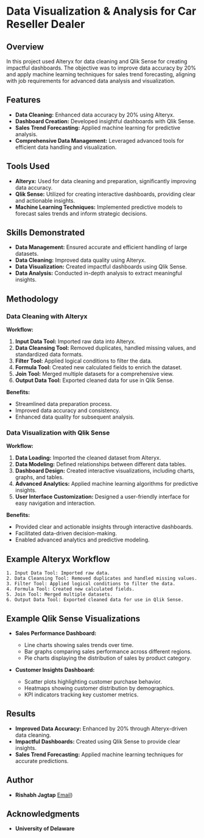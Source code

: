 # Data Visualization & Analysis for Car Reseller Dealer

## Overview

In this project used Alteryx for data cleaning and Qlik Sense for creating impactful dashboards. The objective was to improve data accuracy by 20% and apply machine learning techniques for sales trend forecasting, aligning with job requirements for advanced data analysis and visualization.

## Features

- **Data Cleaning:** Enhanced data accuracy by 20% using Alteryx.
- **Dashboard Creation:** Developed insightful dashboards with Qlik Sense.
- **Sales Trend Forecasting:** Applied machine learning for predictive analysis.
- **Comprehensive Data Management:** Leveraged advanced tools for efficient data handling and visualization.

## Tools Used

- **Alteryx:** Used for data cleaning and preparation, significantly improving data accuracy.
- **Qlik Sense:** Utilized for creating interactive dashboards, providing clear and actionable insights.
- **Machine Learning Techniques:** Implemented predictive models to forecast sales trends and inform strategic decisions.

## Skills Demonstrated

- **Data Management:** Ensured accurate and efficient handling of large datasets.
- **Data Cleaning:** Improved data quality using Alteryx.
- **Data Visualization:** Created impactful dashboards using Qlik Sense.
- **Data Analysis:** Conducted in-depth analysis to extract meaningful insights.

## Methodology

### Data Cleaning with Alteryx

**Workflow:**
1. **Input Data Tool:** Imported raw data into Alteryx.
2. **Data Cleansing Tool:** Removed duplicates, handled missing values, and standardized data formats.
3. **Filter Tool:** Applied logical conditions to filter the data.
4. **Formula Tool:** Created new calculated fields to enrich the dataset.
5. **Join Tool:** Merged multiple datasets for a comprehensive view.
6. **Output Data Tool:** Exported cleaned data for use in Qlik Sense.

**Benefits:**
- Streamlined data preparation process.
- Improved data accuracy and consistency.
- Enhanced data quality for subsequent analysis.

### Data Visualization with Qlik Sense

**Workflow:**
1. **Data Loading:** Imported the cleaned dataset from Alteryx.
2. **Data Modeling:** Defined relationships between different data tables.
3. **Dashboard Design:** Created interactive visualizations, including charts, graphs, and tables.
4. **Advanced Analytics:** Applied machine learning algorithms for predictive insights.
5. **User Interface Customization:** Designed a user-friendly interface for easy navigation and interaction.

**Benefits:**
- Provided clear and actionable insights through interactive dashboards.
- Facilitated data-driven decision-making.
- Enabled advanced analytics and predictive modeling.

## Example Alteryx Workflow

```text
1. Input Data Tool: Imported raw data.
2. Data Cleansing Tool: Removed duplicates and handled missing values.
3. Filter Tool: Applied logical conditions to filter the data.
4. Formula Tool: Created new calculated fields.
5. Join Tool: Merged multiple datasets.
6. Output Data Tool: Exported cleaned data for use in Qlik Sense.
```

## Example Qlik Sense Visualizations

- **Sales Performance Dashboard:**
  - Line charts showing sales trends over time.
  - Bar graphs comparing sales performance across different regions.
  - Pie charts displaying the distribution of sales by product category.

- **Customer Insights Dashboard:**
  - Scatter plots highlighting customer purchase behavior.
  - Heatmaps showing customer distribution by demographics.
  - KPI indicators tracking key customer metrics.

## Results

- **Improved Data Accuracy:** Enhanced by 20% through Alteryx-driven data cleaning.
- **Impactful Dashboards:** Created using Qlik Sense to provide clear insights.
- **Sales Trend Forecasting:** Applied machine learning techniques for accurate predictions.

## Author

- **Rishabh Jagtap** [Email](mailto:rjagtap9299@gmail.com))

## Acknowledgments

- **University of Delaware**
